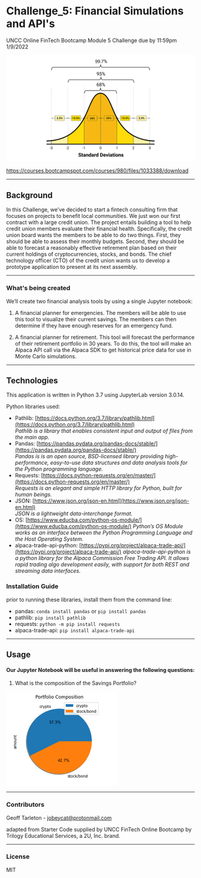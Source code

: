 # Challenge_5: Financial Simulations and API's

UNCC Online FinTech Bootcamp Module 5 Challenge due by 11:59pm 1/9/2022

![](Images/normal_distribution.png)

https://courses.bootcampspot.com/courses/980/files/1033388/download

---

## Background

In this Challenge, we’ve decided to start a fintech consulting firm that focuses on projects to benefit local communities. We just won our first contract with a large credit union. The project entails building a tool to help credit union members evaluate their financial health. Specifically, the credit union board wants the members to be able to do two things. First, they should be able to assess their monthly budgets. Second, they should be able to forecast a reasonably effective retirement plan based on their current holdings of cryptocurrencies, stocks, and bonds. The chief technology officer (CTO) of the credit union wants us to develop a prototype application to present at its next assembly.

---

### What's being created

We’ll create two financial analysis tools by using a single Jupyter notebook:

1. A financial planner for emergencies. The members will be able to use this tool to visualize their current savings. The members can then determine if they have enough reserves for an emergency fund.

2. A financial planner for retirement. This tool will forecast the performance of their retirement portfolio in 30 years. To do this, the tool will make an Alpaca API call via the Alpaca SDK to get historical price data for use in Monte Carlo simulations.

 ---

## Technologies

This application is written in Python 3.7 using JupyterLab version 3.0.14.

Python libraries used:
- Pathlib: [https://docs.python.org/3.7/library/pathlib.html](https://docs.python.org/3.7/library/pathlib.html)  
  *Pathlib is a library that enables consistent input and output of files from the main app.*
 - Pandas: [https://pandas.pydata.org/pandas-docs/stable/](https://pandas.pydata.org/pandas-docs/stable/)  
    *Pandas is is an open source, BSD-licensed library providing high-performance, easy-to-use data structures and data analysis tools for the Python programming language.*
 - Requests: [https://docs.python-requests.org/en/master/](https://docs.python-requests.org/en/master/)  
    *Requests is an elegant and simple HTTP library for Python, built for human beings.*
 - JSON: [https://www.json.org/json-en.html](https://www.json.org/json-en.html)  
     *JSON is a lightweight data-interchange format.*
 - OS: [https://www.educba.com/python-os-module/](https://www.educba.com/python-os-module/)
     *Python’s OS Module works as an interface between the Python Programming Language and the Host Operating System.*
 - alpaca-trade-api-python: [https://pypi.org/project/alpaca-trade-api/](https://pypi.org/project/alpaca-trade-api/)
     *alpaca-trade-api-python is a python library for the Alpaca Commission Free Trading API. It allows rapid trading algo development easily, with support for both REST and streaming data interfaces.*

### Installation Guide

prior to running these libraries, install them from the command line:  
  - pandas: `conda install pandas` or `pip install pandas`  
  - pathlib: `pip install pathlib`
  - requests: `python -m pip install requests`
  - alpaca-trade-api: `pip install alpaca-trade-api`
  
---

## Usage

#### Our Jupyter Notebook will be useful in answering the following questions:
 1. What is the composition of the Savings Portfolio?
 
 ![](Images/savings_pie_chart.png)
 
 

---
### Contributors

Geoff Tarleton - jobeycat@protonmail.com

adapted from Starter Code supplied by UNCC FinTech Online Bootcamp by Trilogy Educational Services, a 2U, Inc. brand.

---

### License

MIT